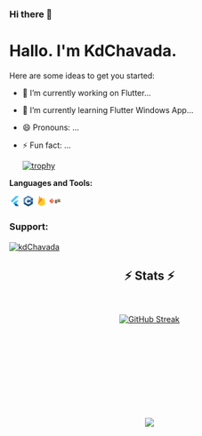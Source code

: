 ### Hi there 👋

<h1>Hallo. I'm KdChavada.</h1>
 

Here are some ideas to get you started:

- 🔭 I’m currently working on Flutter...
- 🌱 I’m currently learning Flutter Windows App...
- 😄 Pronouns: ...
- ⚡ Fun fact: ...



  [![trophy](https://github-profile-trophy.vercel.app/?username=kdChavada&theme=onedark)](https://github.com/ryo-ma/github-profile-trophy)


**Languages and Tools:**  

<code><img height="20" src="https://raw.githubusercontent.com/github/explore/80688e429a7d4ef2fca1e82350fe8e3517d3494d/topics/flutter/flutter.png"></code>
<code><img height="20" src="https://raw.githubusercontent.com/github/explore/80688e429a7d4ef2fca1e82350fe8e3517d3494d/topics/cpp/cpp.png"></code>
<code><img height="20" src="https://raw.githubusercontent.com/github/explore/80688e429a7d4ef2fca1e82350fe8e3517d3494d/topics/firebase/firebase.png"></code>
<code><img height="20" src="https://raw.githubusercontent.com/github/explore/80688e429a7d4ef2fca1e82350fe8e3517d3494d/topics/git/git.png"></code>

<!-- [![Top Langs](https://github-readme-stats.vercel.app/api/top-langs/?username=kdChavada&layout=compact)](https://github.com/anuraghazra/github-readme-stats)
![Anurag's GitHub stats](https://github-readme-stats.vercel.app/api?username=kdChavada&show_icons=true&theme=radical) -->
<h3 align="left">Support:</h3>
<p><a href="https://www.buymeacoffee.com/kkweb99F"> <img align="center" src="https://cdn.buymeacoffee.com/buttons/v2/default-yellow.png" height="50" width="210" alt="kdChavada" /></a></p>

<h2 align="center">⚡ Stats ⚡</h2>
<br>
<p align=center>
  <div align=center>
  
  [![GitHub Streak](https://streak-stats.demolab.com?user=kdChavada&theme=dark&hide_border=true&border_radius=5.5&date_format=j%20M%5B%20Y%5D)](https://git.io/streak-stats)
   
  </div>
  <br><br><br><br><br><br><br><br><br>
  <div align=center>
    <a href="https://github.com/anuraghazra/github-readme-stats">
      <img width=325 align="center" src="https://github-readme-stats.vercel.app/api/top-langs/?username=zumrudu-anka&hide=c%23,powershell,Mathematica,Ruby,Objective-C,Objective-C%2b%2b,Cuda&title_color=61dafb&text_color=ffffff&icon_color=61dafb&bg_color=20232a&langs_count=8&layout=compact&border_color=61dafb&hide_border=true" />
    </a>
  </div>
   
</p>
